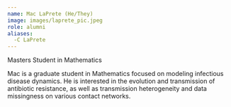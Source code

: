 ```yaml
---
name: Mac LaPrete (He/They)
image: images/laprete_pic.jpeg
role: alumni
aliases:
  -C LaPrete
---
```

Masters Student in Mathematics

Mac is a graduate student in Mathematics focused on modeling infectious disease dynamics. He is interested in the evolution and transmission of antibiotic resistance, as well as transmission heterogeneity and data missingness on various contact networks.

